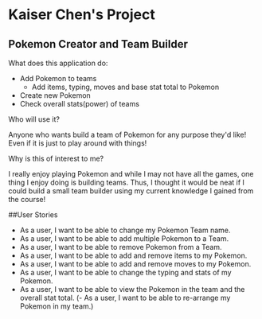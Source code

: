 # Kaiser Chen's Project

## Pokemon Creator and Team Builder

What does this application do:
- Add Pokemon to teams
  - Add items, typing, moves and base stat total to Pokemon
- Create new Pokemon
- Check overall stats(power) of teams

Who will use it?

Anyone who wants build a team of Pokemon for any purpose they'd like! Even if it is just to play around with things!

Why is this of interest to me?

I really enjoy playing Pokemon and while I may not have all the games, one thing I enjoy doing is building teams. 
Thus, I thought it would be neat if I could build a small team builder using my current knowledge I gained from the
course!

##User Stories

- As a user, I want to be able to change my Pokemon Team name.
- As a user, I want to be able to add multiple Pokemon to a Team.
- As a user, I want to be able to remove Pokemon from a Team.
- As a user, I want to be able to add and remove items to my Pokemon.
- As a user, I want to be able to add and remove moves to my Pokemon.
- As a user, I want to be able to change the typing and stats of my Pokemon.
- As a user, I want to be able to view the Pokemon in the team and the overall stat total.
  (- As a user, I want to be able to re-arrange my Pokemon in my team.)